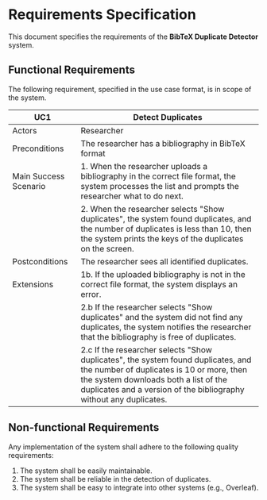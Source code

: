 # Requirements Specification

This document specifies the requirements of the **BibTeX Duplicate Detector** system.

## Functional Requirements

The following requirement, specified in the use case format, is in scope of the system.

| UC1 | Detect Duplicates |
|---|---|
| Actors | Researcher |
| Preconditions | The researcher has a bibliography in BibTeX format |
| Main Success Scenario | 1. When the researcher uploads a bibliography in the correct file format, the system processes the list and prompts the researcher what to do next. |
| | 2. When the researcher selects "Show duplicates", the system found duplicates, and the number of duplicates is less than 10, then the system prints the keys of the duplicates on the screen. |
| Postconditions | The researcher sees all identified duplicates. |
| Extensions | 1b. If the uploaded bibliography is not in the correct file format, the system displays an error. |
| | 2.b If the researcher selects "Show duplicates" and the system did not find any duplicates, the system notifies the researcher that the bibliography is free of duplicates. |
| | 2.c If the researcher selects "Show duplicates", the system found duplicates, and the number of duplicates is 10 or more, then the system downloads both a list of the duplicates and a version of the bibliography without any duplicates. |

## Non-functional Requirements

Any implementation of the system shall adhere to the following quality requirements:

1. The system shall be easily maintainable.
2. The system shall be reliable in the detection of duplicates.
3. The system shall be easy to integrate into other systems (e.g., Overleaf).
